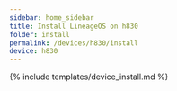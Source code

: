 ```yaml
---
sidebar: home_sidebar
title: Install LineageOS on h830
folder: install
permalink: /devices/h830/install
device: h830
---
```

{% include templates/device_install.md %}
